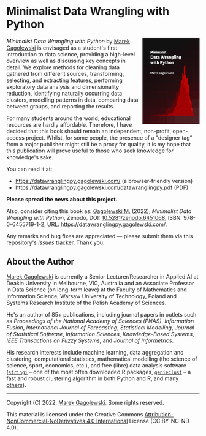# Minimalist Data Wrangling with Python

<img src="docs/_static/img/cover.png" align="right" height="225" />

*Minimalist Data Wrangling with Python* by [Marek Gagolewski][1]
is envisaged as a student's first
introduction to data science, providing a high-level overview as well as
discussing key concepts in detail. We explore methods for
cleaning data gathered from different sources, transforming, selecting, and
extracting features, performing exploratory data analysis and dimensionality
reduction, identifying naturally occurring data clusters, modelling patterns in
data, comparing data between groups, and reporting the results.

For many students around the world, educational resources are hardly
affordable. Therefore, I have decided that this book should remain
an independent, non-profit, open-access project.
Whilst, for some people, the presence of a "designer tag" from a
major publisher might still be a proxy for quality, it is my hope
that this publication will prove useful to those who seek knowledge for
knowledge's sake.

You can read it at:

* <https://datawranglingpy.gagolewski.com/> (a browser-friendly version)
* <https://datawranglingpy.gagolewski.com/datawranglingpy.pdf> (PDF)

**Please spread the news about this project.**

Also, consider citing this book as:
[Gagolewski M.][1] (2022), *Minimalist Data Wrangling with Python*,
Zenodo,
DOI: [10.5281/zenodo.6451068](https://dx.doi.org/10.5281/zenodo.6451068),
ISBN: 978-0-6455719-1-2,
URL: <https://datawranglingpy.gagolewski.com/>.

Any remarks and bug fixes are appreciated — please submit them via
this repository's *Issues* tracker. Thank you.



## About the Author

[Marek Gagolewski][1]
is currently a Senior Lecturer/Researcher in Applied AI at Deakin University
in Melbourne, VIC, Australia and an Associate Professor in Data Science
(on long-term leave) at the Faculty of Mathematics and Information Science,
Warsaw University of Technology, Poland and Systems Research Institute
of the Polish Academy of Sciences.

He's an author of 85+ publications, including journal papers
in outlets such as *Proceedings of the National Academy of Sciences (PNAS)*,
*Information Fusion*, *International Journal of Forecasting*,
*Statistical Modelling*, *Journal of Statistical Software*,
*Information Sciences*, *Knowledge-Based Systems*,
*IEEE Transactions on Fuzzy Systems*, and *Journal of Informetrics*.

His research interests include machine learning, data aggregation and
clustering, computational statistics, mathematical modelling
(the science of science, sport, economics, etc.), and free (libre)
data analysis software
([`stringi`](https://stringi.gagolewski.com) – one of the most
often downloaded R packages,
[`genieclust`](https://genieclust.gagolewski.com) – a fast
and robust clustering algorithm in both Python and R,
and many [others](https://github.com/gagolews)).


--------------------------------------------------------------------------------

Copyright (C) 2022, [Marek Gagolewski][1]. Some rights reserved.

This material is licensed under the Creative Commons
[Attribution-NonCommercial-NoDerivatives 4.0 International][2] License
(CC BY-NC-ND 4.0).

[1]: https://www.gagolewski.com
[2]: https://creativecommons.org/licenses/by-nc-nd/4.0/
